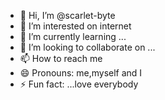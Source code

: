 - 👋 Hi, I’m @scarlet-byte
- 👀 I’m interested on internet
- 🌱 I’m currently learning ...
- 💞️ I’m looking to collaborate on ...
- 📫 How to reach me 
- 😄 Pronouns: me,myself and I
- ⚡ Fun fact: ...love everybody

<!---
scarlet-byte/scarlet-byte is a ✨ special ✨ repository because its `README.md` (this file) appears on your GitHub profile.
You can click the Preview link to take a look at your changes.
--->
